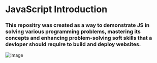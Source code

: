 # JavaScript Introduction
### This repositry was created as a way to demonstrate JS in solving various programming problems, mastering its concepts and enhancing problem-solving soft skills that a devloper should require to build and deploy websites.

![image](https://user-images.githubusercontent.com/67297080/176805654-6278de78-36e0-4a23-8bcd-04b1b15154f5.png)
